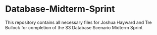 # Database-Midterm-Sprint
This repository contains all necessary files for Joshua Hayward and Tre Bullock for completion of the S3 Database Scenario Midterm Sprint
